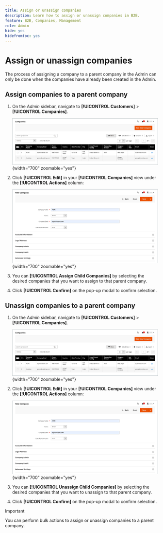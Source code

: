 ```yaml
---
title: Assign or unassign companies
description: Learn how to assign or unassign companies in B2B.
feature: B2B, Companies, Management
role: Admin
hide: yes
hidefromtoc: yes
---
```


# Assign or unassign companies

The process of assigning a company to a parent company in the Admin can only be done when the companies have already been created in the Admin.

## Assign companies to a parent company

1. On the _Admin_ sidebar, navigate to **[!UICONTROL Customers]** > **[!UICONTROL Companies]**.

    ![Companies Grid](./assets/companies-grid.png){width="700" zoomable="yes"}

1. Click **[!UICONTROL Edit]** in your **[!UICONTROL Companies]** view under the **[!UICONTROL Actions]** column:

    ![New Company](./assets/company-create-admin.png){width="700" zoomable="yes"}

1. You can **[!UICONTROL Assign Child Companies]** by selecting the desired companies that you want to assign to that parent company.

1. Click **[!UICONTROL Confirm]** on the pop-up modal to confirm selection.

## Unassign companies to a parent company

1. On the _Admin_ sidebar, navigate to **[!UICONTROL Customers]** > **[!UICONTROL Companies]**.

    ![Companies Grid](./assets/companies-grid.png){width="700" zoomable="yes"}

1. Click **[!UICONTROL Edit]** in your **[!UICONTROL Companies]** view under the **[!UICONTROL Actions]** column:

    ![New Company](./assets/company-create-admin.png){width="700" zoomable="yes"}

1. You can **[!UICONTROL Unassign Child Companies]** by selecting the desired companies that you want to unassign to that parent company.

1. Click **[!UICONTROL Confirm]** on the pop-up modal to confirm selection.

>[!IMPORTANT]
>
> You can perform bulk actions to assign or unassign companies to a parent company.

